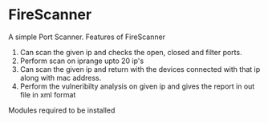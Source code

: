 # FireScanner
A simple Port Scanner. 
Features of FireScanner
  1) Can scan the given ip and checks the open, closed and filter ports. 
  2) Perform scan on iprange upto 20 ip's 
  3) Can scan the given ip and return with the devices connected with that ip along with mac address. 
  4) Perform the vulneribilty analysis on given ip and gives the report in out file in xml format

Modules required to be installed
